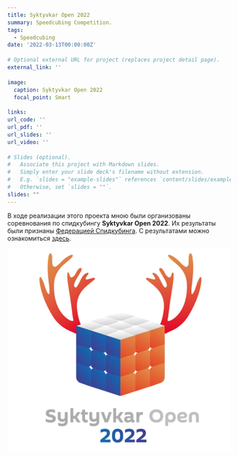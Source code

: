 ```yaml
---
title: Syktyvkar Open 2022
summary: Speedcubing Competition.
tags:
  - Speedcubing
date: '2022-03-13T00:00:00Z'

# Optional external URL for project (replaces project detail page).
external_link: ''

image:
  caption: Syktyvkar Open 2022
  focal_point: Smart

links: 
url_code: ''
url_pdf: ''
url_slides: ''
url_video: ''

# Slides (optional).
#   Associate this project with Markdown slides.
#   Simply enter your slide deck's filename without extension.
#   E.g. `slides = "example-slides"` references `content/slides/example-slides.md`.
#   Otherwise, set `slides = ""`.
slides: ""
---
```


В ходе реализации этого проекта мною были организованы соревнования по спидкубингу **Syktyvkar Open 2022**. Их результаты были признаны [Федерацией Спидкубинга](https://cubingrf.org). С результатами можно ознакомиться [здесь](https://funcubing.org/competitions/SyktyvkarOpen2022).

![Syktyvkar Open 2022 Logo](./sso2022-logo.jpg)
